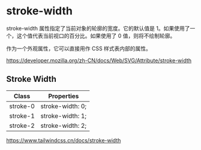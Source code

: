# stroke-width

stroke-width 属性指定了当前对象的轮廓的宽度。它的默认值是 1。如果使用了一个<percentage>，这个值代表当前视口的百分比。如果使用了 0 值，则将不绘制轮廓。

作为一个外观属性，它可以直接用作 CSS 样式表内部的属性。


<https://developer.mozilla.org/zh-CN/docs/Web/SVG/Attribute/stroke-width>

## Stroke Width

| Class    | Properties       |
| -------- | ---------------- |
| stroke-0 | stroke-width: 0; |
| stroke-1 | stroke-width: 1; |
| stroke-2 | stroke-width: 2; |


<https://www.tailwindcss.cn/docs/stroke-width>
